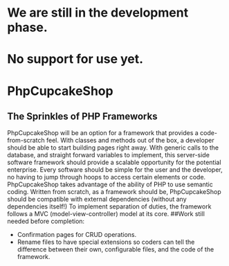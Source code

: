 # We are still in the development phase.
# No support for use yet.
# PhpCupcakeShop
## The Sprinkles of PHP Frameworks
PhpCupcakeShop will be an option for a framework that provides a code-from-scratch feel.  With classes and methods out of the box, a developer should be able to start building pages right away.  With generic calls to the database, and straight forward variables to implement, this server-side software framework should provide a scalable opportunity for the potential enterprise.  Every software should be simple for the user and the developer, no having to jump through hoops to access certain elements or code.  PhpCupcakeShop takes advantage of the ability of PHP to use semantic coding.  Written from scratch, as a framework should be, PhpCupcakeShop should be compatible with external dependencies (without any dependencies itself!) To implement separation of duties, the framework follows a MVC (model-view-controller) model at its core.
##Work still needed before completion:
* Confirmation pages for CRUD operations.
* Rename files to have special extensions so coders can tell the difference between their own, configurable files, and the code of the framework.

